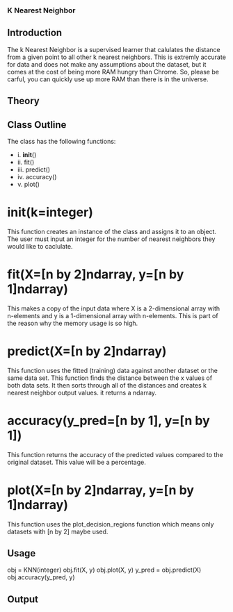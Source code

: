 ### K Nearest Neighbor

## Introduction
The k Nearest Neighbor is a supervised learner that calulates the distance from a given point to all other k nearest neighbors. This is extremly accurate for data and does not make any assumptions about the dataset, but it comes at the cost of being more RAM hungry than Chrome. So, please be carful, you can quickly use up more RAM than there is in the universe. 

## Theory 


## Class Outline
The class has the following functions: 
 - i.   __init__()
 - ii.  fit()
 - iii. predict()
 - iv.  accuracy()
 -  v.  plot()

# __init__(k=integer)
This function creates an instance of the class and assigns it to an object. The user must input an integer for the number of nearest neighbors they would like to caclulate. 

# fit(X=[n by 2]ndarray, y=[n by 1]ndarray)
This makes a copy of the input data where X is a 2-dimensional array with n-elements and y is a 1-dimensional array with n-elements. This is part of the reason why the memory usage is so high. 

# predict(X=[n by 2]ndarray)
This function uses the fitted (training) data against another dataset or the same data set. This function finds the distance between the x values of both data sets. It then sorts through all of the distances and creates k nearest neighbor output values. it returns a ndarray. 

# accuracy(y_pred=[n by 1], y=[n by 1])
This function returns the accuracy of the predicted values compared to the original dataset. This value will be a percentage. 

# plot(X=[n by 2]ndarray, y=[n by 1]ndarray)
This function uses the plot_decision_regions function which means only datasets with [n by 2] maybe used.

## Usage 
obj = KNN(integer)
obj.fit(X, y)
obj.plot(X, y)
y_pred = obj.predict(X)
obj.accuracy(y_pred, y)

## Output
